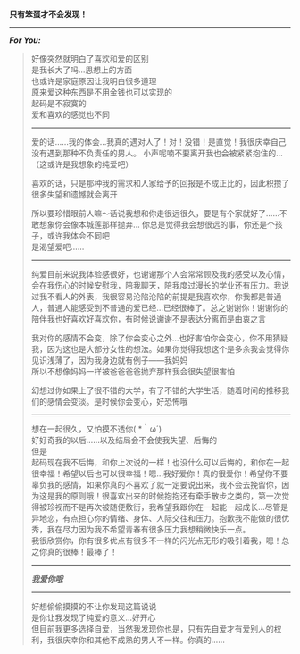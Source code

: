 **只有笨蛋才不会发现！**

---

***For You:***
> 好像突然就明白了喜欢和爱的区别  
> 是我长大了吗…思想上的方面  
> 也或许是家庭原因让我明白很多道理  
> 原来爱这种东西是不用金钱也可以实现的  
> 起码是不寂寞的  
> 爱和喜欢的感觉也不同
>
> ---
> 
> 爱的话……我的体会…我真的遇对人了！对！没错！是直觉！我很庆幸自己没有遇到那种不负责任的男人。
> 小声呢喃不要离开我也会被紧紧抱住的…（这或许是我想象的纯爱吧）
>
> 喜欢的话，只是那种我的需求和人家给予的回报是不成正比的，因此积攒了很多失望和遗憾就会离开
>
> 所以要珍惜眼前人嘛～话说我想和你走很远很久，要是有个家就好了……不敢想象你会像本城莲那样抛弃…
> 你总是觉得我会想很远的事，你还是个孩子，或许我体会不同吧  
> 是渴望爱吧……
>
> ---
> 
> 纯爱目前来说我体验感很好，也谢谢那个人会常常顾及我的感受以及心情，会在我伤心的时候安慰我，陪我聊天，陪我度过漫长的学业还有压力。我说过我不看人的外表，我很容易沦陷沦陷的前提是我喜欢你，你我都是普通人，普通人能感受到不普通的爱已经…已经很棒了。总之谢谢你！谢谢你的陪伴我也好喜欢好喜欢你，有时候说谢谢不是表达分离而是由衷之言
>
> 我对你的感情不会变，除了你会变心之外…也好害怕你会变心，你不用猜疑我，因为这也是大部分女性的想法。如果你觉得我想这个是多余我会觉得你见识浅薄了，因为我身边就有例子——我妈妈  
> 所以不想像妈妈一样被爸爸爸爸抛弃那样我会很失望很害怕
>
> 幻想过你如果上了很不错的大学，有了不错的大学生活，随着时间的推移我们的感情会变淡。是时候你会变心，好恐怖哦
>
> ---
> 
> 想在一起很久，又怕摸不透你( *｀ω´)  
> 好好奇我的以后……以及结局会不会使我失望、后悔的  
> 但是  
> 起码现在我不后悔，和你上次说的一样！也没什么可以后悔的，和你在一起很幸福！希望以后也可以很幸福！嗯…我好爱你！真的很爱你！希望你不要辜负我的感情，如果你真的不喜欢了就一定要说出来，我不会去挽留你，因为这是我的原则哦！很喜欢出来的时候抱抱还有牵手散步之类的，第一次觉得被珍视而不是再次被随便敷衍，我希望我跟你在一起能一起成长…尽管是异地恋，有点担心你的情绪、身体、人际交往和压力。抱歉我不能做的很优秀，我在尽力因为我不希望青春有很多压力我想稍微快乐一点。  
> 我很欣赏你，你有很多优点有很多不一样的闪光点无形的吸引着我，嗯！总之你真的很棒！最棒了！
>
> ---
> 
> ***我爱你哦***
>
> ---
>
> 好想偷偷摸摸的不让你发现这篇说说  
> 是你让我发现了纯爱的意义…好开心  
> 但目前我更多选择自爱，当然我发现你也是，只有先自爱才有爱别人的权利，我很庆幸你和其他不成熟的男人不一样。你真的……  